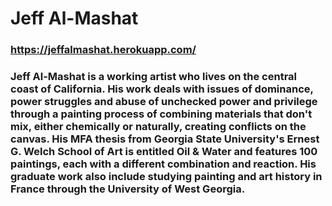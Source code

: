 # Jeff Al-Mashat

### https://jeffalmashat.herokuapp.com/

### Jeff Al-Mashat is a working artist who lives on the central coast of California. His work deals with issues of dominance, power struggles and abuse of unchecked power and privilege through a painting process of combining materials that don't mix, either chemically or naturally, creating conflicts on the canvas. His MFA thesis from Georgia State University's Ernest G. Welch School of Art is entitled Oil & Water and features 100 paintings, each with a different combination and reaction. His graduate work also include studying painting and art history in France through the University of West Georgia.
